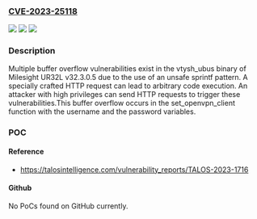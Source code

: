 ### [CVE-2023-25118](https://cve.mitre.org/cgi-bin/cvename.cgi?name=CVE-2023-25118)
![](https://img.shields.io/static/v1?label=Product&message=UR32L&color=blue)
![](https://img.shields.io/static/v1?label=Version&message=v32.3.0.5%20&color=brightgreen)
![](https://img.shields.io/static/v1?label=Vulnerability&message=CWE-121%3A%20Stack-based%20Buffer%20Overflow&color=brightgreen)

### Description

Multiple buffer overflow vulnerabilities exist in the vtysh_ubus binary of Milesight UR32L v32.3.0.5 due to the use of an unsafe sprintf pattern. A specially crafted HTTP request can lead to arbitrary code execution. An attacker with high privileges can send HTTP requests to trigger these vulnerabilities.This buffer overflow occurs in the set_openvpn_client function with the username and the password variables.

### POC

#### Reference
- https://talosintelligence.com/vulnerability_reports/TALOS-2023-1716

#### Github
No PoCs found on GitHub currently.

